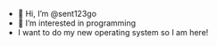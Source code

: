 - 👋 Hi, I’m @sent123go
- 👀 I’m interested in programming
- I want to do my new operating system so I am here!

